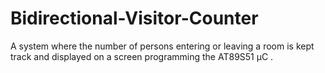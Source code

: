 # Bidirectional-Visitor-Counter
A system where the number of persons entering or leaving a room is kept track and displayed on a screen programming the AT89S51 μC .
